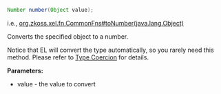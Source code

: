 ```java
Number number(Object value);
```

  
i.e.,
[org.zkoss.xel.fn.CommonFns#toNumber(java.lang.Object)](https://www.zkoss.org/javadoc/latest/zk/org/zkoss/xel/fn/CommonFns.html#toNumber(java.lang.Object))

Converts the specified object to a number.

Notice that EL will convert the type automatically, so you rarely need
this method. Please refer to [Type Coercion](ZUML_Reference/EL_Expressions/Type_Coercion) for
details.

**Parameters:**

- value - the value to convert


